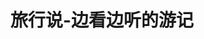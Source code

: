 ---
description: 旅行记录，图片不错，用来激发他人妒嫉恨的。
layout: post
results:
- primaryGenreName: Travel
  version: '1.2'
  trackViewUrl: https://itunes.apple.com/cn/app/lu-xing-shuo-bian-kan-bian/id731268433?mt=8&uo=4
  artworkUrl100: http://a225.phobos.apple.com/us/r30/Purple4/v4/bf/98/ee/bf98ee44-95f9-6b31-6148-3e2fb9136a72/mzl.aqmbzbra.png
  artworkUrl60: http://a910.phobos.apple.com/us/r30/Purple4/v4/c2/95/23/c295234a-ed6e-ae9b-9c41-c43ecfa5ed54/AppIcon57x57.png
  userRatingCountForCurrentVersion: 3
  sellerName: Hao Yawei
  supportedDevices:
  - iPhone5s
  - iPadMini
  - iPhone4S
  - iPodTouchourthGen
  - iPadThirdGen4G
  - iPadFourthGen
  - iPadFourthGen4G
  - iPhone5c
  - iPad23G
  - iPhone-3GS
  - iPhone4
  - iPadMini4G
  - iPadThirdGen
  - iPodTouchFifthGen
  - iPad2Wifi
  - iPhone5
  genres:
  - 旅行
  - 社交
  trackName: 旅行说-边看边听的游记
  description: '说说你的旅行图片给别人听。全球首个旅行说画分享社区。


    全新的旅行分享方式，比照片生动，比游记有趣，你可以结合照片讲述一个完整的旅行故事，你也可以发扬怪咖的风范，让你的旅行分享搞怪、充满创意。


    赶快整理你手机里的旅行照片，配上一段生动的解说，分享给你的朋友们。


    非常简单的操作：第一步；选照片  第二步；录制语音，手势操作。第三步；录制完成，开始分享！


    •可以添加无限制图片。

    •最长录制时间支持一个小时。

    •支持录制图片手势操作，滑动；放大缩小；任意位置高亮。


    你也有拿起iPhone一边播放旅行照片一边和朋友们讲述激动人心的经历吗？

    那些大段大段文字的游记你是不是也写烦了，看厌了？

    旅行归来，你想对朋友说些神马？迫不及待想要和他们分享你的照片，讲述你的经历？

    旅行说，让你的旅行照片就像一场电影。

    游记不再枯燥，听旅行者亲声讲述旅行故事。'
  price: 0
  trackId: 731268433
  releaseDate: '2013-10-31T11:59:55Z'
  screenshotUrls:
  - http://a5.mzstatic.com/us/r30/Purple/v4/6b/4e/6d/6b4e6da9-8b29-6f96-daf3-df4653cd742e/screen1136x1136.jpeg
  - http://a4.mzstatic.com/us/r30/Purple/v4/db/a3/95/dba39597-3bfe-0ddc-94a3-6b7467d47377/screen1136x1136.jpeg
  - http://a1.mzstatic.com/us/r30/Purple/v4/1c/48/be/1c48bede-6406-b8ca-c4be-0f254a259ddf/screen1136x1136.jpeg
  - http://a1.mzstatic.com/us/r30/Purple/v4/bd/01/fb/bd01fb0b-899f-e99d-7952-e3000948952d/screen1136x1136.jpeg
  - http://a5.mzstatic.com/us/r30/Purple4/v4/1f/cd/75/1fcd75ce-c429-16d3-ca02-a3b20761e550/screen1136x1136.jpeg
  artistViewUrl: https://itunes.apple.com/cn/artist/hao-yawei/id594757356?uo=4
  primaryGenreId: 6003
  userRatingCount: 6
  averageUserRatingForCurrentVersion: 5
  kind: software
  fileSizeBytes: '3785506'
  bundleId: com.vgoapp.tripshow
  releaseNotes: "1 增加单张累加制作的模式。并可实现单张重录及编辑  \n2 增加了游记的图片列表浏览模式，并可听图片相对应内容。\n3
    图片列表浏览和幻灯片浏览可灵活切换。\n4 修复了一些Bug"
  sellerUrl: http://tripshow.vgoapp.com
  artistName: Hao Yawei
  trackCensoredName: 旅行说-边看边听的游记
  isGameCenterEnabled: false
  contentAdvisoryRating: 4+
  languageCodesISO2A:
  - EN
  - ZH
  trackContentRating: 4+
  features: &a []
  averageUserRating: 5
  wrapperType: software
  artworkUrl512: http://a225.phobos.apple.com/us/r30/Purple4/v4/bf/98/ee/bf98ee44-95f9-6b31-6148-3e2fb9136a72/mzl.aqmbzbra.png
  formattedPrice: 免费
  artistId: 594757356
  genreIds:
  - '6003'
  - '6005'
  currency: CNY
  ipadScreenshotUrls: *a
category: 旅行
tags: tag1
resultCount: 1
title: 旅行说-边看边听的游记

---